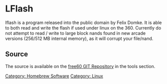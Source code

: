 # LFlash

lflash is a program released into the public domain by Felix Domke. It
is able to both read and write the flash if used under linux on the 360.
Currently do not attempt to read / write to large block nands found in
new arcade versions (256/512 MB internal memory), as it will corrupt
your file/nand.

## Source

The source is available on the [free60 GIT Repository](Free60_Git_Repository) in the tools
section.

[Category: Homebrew Software](/Homebrew)
[Category: Linux](/Linux)
